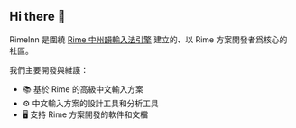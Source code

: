 ## Hi there 👋

RimeInn 是圍繞 [Rime 中州韻輸入法引擎](https://rime.im) 建立的、以 Rime 方案開發者爲核心的社區。

我們主要開發與維護：

- 📚 基於 Rime 的高級中文輸入方案
- ⚙️ 中文輸入方案的設計工具和分析工具
- 🖥 支持 Rime 方案開發的軟件和文檔

<!--

**Here are some ideas to get you started:**

🙋‍♀️ A short introduction - what is your organization all about?
🌈 Contribution guidelines - how can the community get involved?
👩‍💻 Useful resources - where can the community find your docs? Is there anything else the community should know?
🍿 Fun facts - what does your team eat for breakfast?
🧙 Remember, you can do mighty things with the power of [Markdown](https://docs.github.com/github/writing-on-github/getting-started-with-writing-and-formatting-on-github/basic-writing-and-formatting-syntax)


Here at **RimeInn**, we do **Rime Innovation**. We explore and experiment, search and research, and advance the state-of-the-art in typing technologies for a variety of human languages, with a particular focus on the [Rime](https://rime.im/) engine and [CJK](https://en.wikipedia.org/wiki/CJK_characters) languages.

We:
- Create, maintain, and freely distribute **innovative and high-quality input methods**.
- Collect, fine-tune, and freely distribute **high-quality dictionaries** compiled by linguists.
- **Collaborate closely with upstream projects** (including [Rime](https://rime.im/) and [Fcitx](https://fcitx-im.org/)) to uphold the high standards set by our initiatives, benefiting both our community and the broader ecosystem.
- Study and research **cutting-edge typing technologies**, providing tools for input method construction and analysis.

RimeInn is a vibrant community of like-minded individuals -- we are not only skilled practitioners but also fearless visionaries. We welcome _your_ participation!

- [List of our projects](https://github.com/orgs/rimeinn/repositories)
-->
